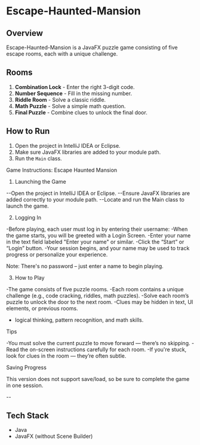 
# Escape-Haunted-Mansion

## Overview
Escape-Haunted-Mansion is a JavaFX puzzle game consisting of five escape rooms, each with a unique challenge.

## Rooms
1. **Combination Lock** - Enter the right 3-digit code.
2. **Number Sequence** - Fill in the missing number.
3. **Riddle Room** - Solve a classic riddle.
4. **Math Puzzle** - Solve a simple math question.
5. **Final Puzzle** - Combine clues to unlock the final door.

## How to Run
1. Open the project in IntelliJ IDEA or Eclipse.
2. Make sure JavaFX libraries are added to your module path.
3. Run the `Main` class.
 


 Game Instructions: Escape Haunted Mansion


 1. Launching the Game

--Open the project in IntelliJ IDEA or Eclipse.
--Ensure JavaFX libraries are added correctly to your module path.
--Locate and run the Main class to launch the game.

 2. Logging In

-Before playing, each user must log in by entering their username:
-When the game starts, you will be greeted with a Login Screen.
-Enter your name in the text field labeled "Enter your name" or similar.
-Click the “Start” or “Login” button.
-Your session begins, and your name may be used to track progress or personalize your experience.

 Note: There's no password – just enter a name to begin playing.

 3. How to Play

-The game consists of five puzzle rooms.
-Each room contains a unique challenge (e.g., code cracking, riddles, math puzzles).
-Solve each room’s puzzle to unlock the door to the next room.
-Clues may be hidden in text, UI elements, or previous rooms.
- logical thinking, pattern recognition, and math skills.

 Tips

-You must solve the current puzzle to move forward — there’s no skipping.
-Read the on-screen instructions carefully for each room.
-If you're stuck, look for clues in the room — they’re often subtle.

 Saving Progress

This version does not support save/load, so be sure to complete the game in one session.



--
## Tech Stack
- Java
- JavaFX (without Scene Builder)
